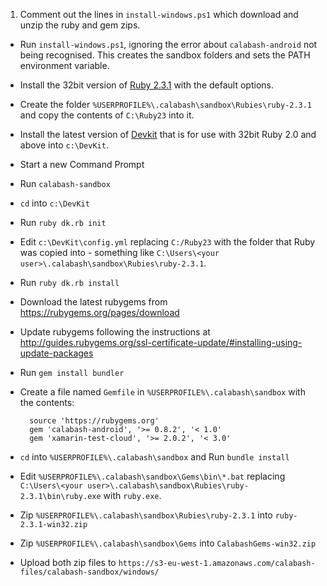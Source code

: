 1. Comment out the lines in `install-windows.ps1` which download and unzip the ruby and gem zips.
- Run `install-windows.ps1`, ignoring the error about `calabash-android` not being recognised.  This creates the sandbox folders and sets the PATH environment variable.
- Install the 32bit version of [Ruby 2.3.1](http://rubyinstaller.org/downloads/) with the default options.
- Create the folder `%USERPROFILE%\.calabash\sandbox\Rubies\ruby-2.3.1` and copy the contents of `C:\Ruby23` into it.
- Install the latest version of [Devkit](http://rubyinstaller.org/downloads/) that is for use with 32bit Ruby 2.0 and above into `c:\DevKit`.
- Start a new Command Prompt
- Run `calabash-sandbox`
- `cd` into `c:\DevKit`
- Run `ruby dk.rb init`
- Edit `c:\DevKit\config.yml` replacing `C:/Ruby23` with the folder that Ruby was copied into - something like `C:\Users\<your user>\.calabash\sandbox\Rubies\ruby-2.3.1`.
- Run `ruby dk.rb install`
- Download the latest rubygems from https://rubygems.org/pages/download
- Update rubygems following the instructions at http://guides.rubygems.org/ssl-certificate-update/#installing-using-update-packages
- Run `gem install bundler`
- Create a file named `Gemfile` in `%USERPROFILE%\.calabash\sandbox` with the contents:

        source 'https://rubygems.org'
        gem 'calabash-android', '>= 0.8.2', '< 1.0'
        gem 'xamarin-test-cloud', '>= 2.0.2', '< 3.0'
- `cd` into `%USERPROFILE%\.calabash\sandbox` and Run `bundle install`
- Edit `%USERPROFILE%\.calabash\sandbox\Gems\bin\*.bat` replacing `C:\Users\<your user>\.calabash\sandbox\Rubies\ruby-2.3.1\bin\ruby.exe` with `ruby.exe`.
- Zip `%USERPROFILE%\.calabash\sandbox\Rubies\ruby-2.3.1` into `ruby-2.3.1-win32.zip`
- Zip `%USERPROFILE%\.calabash\sandbox\Gems` into `CalabashGems-win32.zip`
- Upload both zip files to `https://s3-eu-west-1.amazonaws.com/calabash-files/calabash-sandbox/windows/`


 
